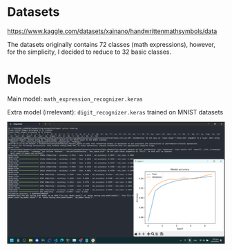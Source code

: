 # Datasets
https://www.kaggle.com/datasets/xainano/handwrittenmathsymbols/data

The datasets originally contains 72 classes (math expressions), however, for the simplicity, I decided to reduce to 32 basic classes.

# Models
Main model: `math_expression_recognizer.keras`

Extra model (irrelevant): `digit_recognizer.keras` trained on MNIST datasets

![training result](./done_training.png)

